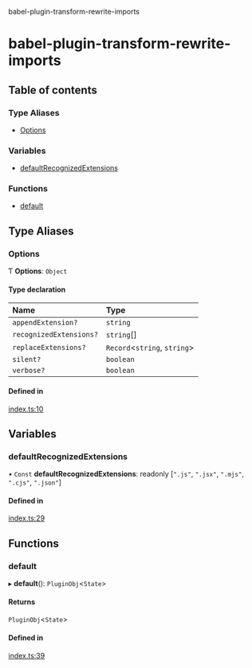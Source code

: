 babel-plugin-transform-rewrite-imports

# babel-plugin-transform-rewrite-imports

## Table of contents

### Type Aliases

- [Options](README.md#options)

### Variables

- [defaultRecognizedExtensions](README.md#defaultrecognizedextensions)

### Functions

- [default](README.md#default)

## Type Aliases

### Options

Ƭ **Options**: `Object`

#### Type declaration

| Name | Type |
| :------ | :------ |
| `appendExtension?` | `string` |
| `recognizedExtensions?` | `string`[] |
| `replaceExtensions?` | `Record`<`string`, `string`\> |
| `silent?` | `boolean` |
| `verbose?` | `boolean` |

#### Defined in

[index.ts:10](https://github.com/Xunnamius/babel-plugin-transform-rewrite-imports/blob/70e4053/src/index.ts#L10)

## Variables

### defaultRecognizedExtensions

• `Const` **defaultRecognizedExtensions**: readonly [``".js"``, ``".jsx"``, ``".mjs"``, ``".cjs"``, ``".json"``]

#### Defined in

[index.ts:29](https://github.com/Xunnamius/babel-plugin-transform-rewrite-imports/blob/70e4053/src/index.ts#L29)

## Functions

### default

▸ **default**(): `PluginObj`<`State`\>

#### Returns

`PluginObj`<`State`\>

#### Defined in

[index.ts:39](https://github.com/Xunnamius/babel-plugin-transform-rewrite-imports/blob/70e4053/src/index.ts#L39)
